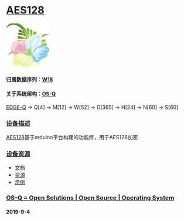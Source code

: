 ﻿# [AES128](https://github.com/OS-Q/D122)
[![sites](OS-Q/OS-Q.png)](http://www.OS-Q.com)
#### 归属数据序列：[W18](https://github.com/OS-Q/W18)
#### 关于系统架构：[OS-Q](https://github.com/OS-Q/OS-Q)

[EDGE-Q](https://github.com/OS-Q/EDGE-Q) -> Q[4] -> M[12] -> W[52] -> D[365] -> H[24] -> N[60] -> S[60]

### [设备描述](https://github.com/OS-Q/D122/wiki) 

[AES128](https://github.com/OS-Q/D122)基于arduino平台构建的功能库，用于AES128加密

### [设备资源](https://github.com/OS-Q/D122) 

* [文档](docs/)
* [资源](src/)
* [示例](examples/)

### [OS-Q = Open Solutions | Open Source |  Operating System ](http://www.OS-Q.com/D122)
####  2019-9-4